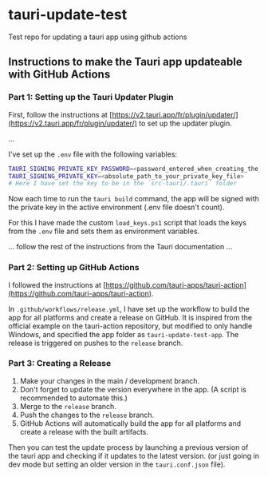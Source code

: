 # tauri-update-test

Test repo for updating a tauri app using github actions

## Instructions to make the Tauri app updateable with GitHub Actions

### Part 1: Setting up the Tauri Updater Plugin

First, follow the instructions at [https://v2.tauri.app/fr/plugin/updater/](https://v2.tauri.app/fr/plugin/updater/) to set up the updater plugin.

...

I've set up the `.env` file with the following variables:

```sh
TAURI_SIGNING_PRIVATE_KEY_PASSWORD=<password_entered_when_creating_the_key>
TAURI_SIGNING_PRIVATE_KEY=<absolute_path_to_your_private_key_file>
# Here I have set the key to be in the `src-tauri/.tauri` folder
```

Now each time to run the `tauri build` command, the app will be signed with the private key in the active environment (.env file doesn't count).

For this I have made the custom `load_keys.ps1` script that loads the keys from the `.env` file and sets them as environment variables.

... follow the rest of the instructions from the Tauri documentation ...

### Part 2: Setting up GitHub Actions

I followed the instructions at [https://github.com/tauri-apps/tauri-action](https://github.com/tauri-apps/tauri-action).

In `.github/workflows/release.yml`, I have set up the workflow to build the app for all platforms and create a release on GitHub. It is inspired from the official example on the tauri-action repository, but modified to only handle Windows, and specified the app folder as `tauri-update-test-app`. The release is triggered on pushes to the `release` branch.

### Part 3: Creating a Release

1. Make your changes in the main / development branch.
2. Don't forget to update the version everywhere in the app. (A script is recommended to automate this.)
3. Merge to the `release` branch.
4. Push the changes to the `release` branch.
5. GitHub Actions will automatically build the app for all platforms and create a release with the built artifacts.

Then you can test the update process by launching a previous version of the tauri app and checking if it updates to the latest version. (or just going in dev mode but setting an older version in the `tauri.conf.json` file).